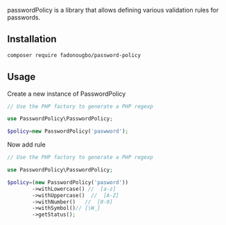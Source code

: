 passwordPolicy is a library that allows defining various validation rules for passwords.

## Installation


```bash
composer require fadonougbo/password-policy
```

## Usage

Create a new instance of PasswordPolicy

```php
// Use the PHP factory to generate a PHP regexp

use PasswordPolicy\PasswordPolicy;

$policy=new PasswordPolicy('paswword');

```

Now add rule

```php
// Use the PHP factory to generate a PHP regexp

use PasswordPolicy\PasswordPolicy;

$policy=(new PasswordPolicy('pasword'))
        ->withLowercase() //  [a-z]
        ->withUppercase()  //  [A-Z]
        ->withNumber()   //  [0-9]
        ->withSymbol()// [\W_] 
        ->getStatus();  
        
```
